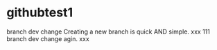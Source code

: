 githubtest1
===========
branch dev change
Creating a new branch is quick AND simple.
xxx
111
branch dev change agin.
xxx
